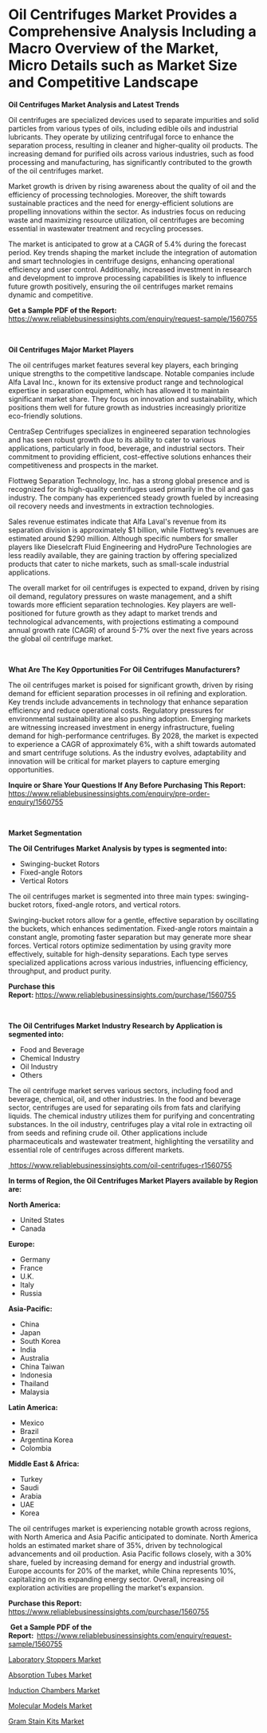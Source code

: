 <p><h1>Oil Centrifuges Market Provides a Comprehensive Analysis Including a Macro Overview of the Market, Micro Details such as Market Size and Competitive Landscape</h1></p><p><strong>Oil Centrifuges Market Analysis and Latest Trends</strong></p>
<p><p>Oil centrifuges are specialized devices used to separate impurities and solid particles from various types of oils, including edible oils and industrial lubricants. They operate by utilizing centrifugal force to enhance the separation process, resulting in cleaner and higher-quality oil products. The increasing demand for purified oils across various industries, such as food processing and manufacturing, has significantly contributed to the growth of the oil centrifuges market.</p><p>Market growth is driven by rising awareness about the quality of oil and the efficiency of processing technologies. Moreover, the shift towards sustainable practices and the need for energy-efficient solutions are propelling innovations within the sector. As industries focus on reducing waste and maximizing resource utilization, oil centrifuges are becoming essential in wastewater treatment and recycling processes.</p><p>The market is anticipated to grow at a CAGR of 5.4% during the forecast period. Key trends shaping the market include the integration of automation and smart technologies in centrifuge designs, enhancing operational efficiency and user control. Additionally, increased investment in research and development to improve processing capabilities is likely to influence future growth positively, ensuring the oil centrifuges market remains dynamic and competitive.</p></p>
<p><strong>Get a Sample PDF of the Report:&nbsp;</strong> <a href="https://www.reliablebusinessinsights.com/enquiry/request-sample/1560755?utm_campaign=3547&utm_medium=2&utm_source=Github&utm_content=ia&utm_term=08042025&utm_id=oil-centrifuges">https://www.reliablebusinessinsights.com/enquiry/request-sample/1560755</a></p>
<p>&nbsp;</p>
<p><strong>Oil Centrifuges Major Market Players</strong></p>
<p><p>The oil centrifuges market features several key players, each bringing unique strengths to the competitive landscape. Notable companies include Alfa Laval Inc., known for its extensive product range and technological expertise in separation equipment, which has allowed it to maintain significant market share. They focus on innovation and sustainability, which positions them well for future growth as industries increasingly prioritize eco-friendly solutions.</p><p>CentraSep Centrifuges specializes in engineered separation technologies and has seen robust growth due to its ability to cater to various applications, particularly in food, beverage, and industrial sectors. Their commitment to providing efficient, cost-effective solutions enhances their competitiveness and prospects in the market.</p><p>Flottweg Separation Technology, Inc. has a strong global presence and is recognized for its high-quality centrifuges used primarily in the oil and gas industry. The company has experienced steady growth fueled by increasing oil recovery needs and investments in extraction technologies.</p><p>Sales revenue estimates indicate that Alfa Laval's revenue from its separation division is approximately $1 billion, while Flottweg‘s revenues are estimated around $290 million. Although specific numbers for smaller players like Dieselcraft Fluid Engineering and HydroPure Technologies are less readily available, they are gaining traction by offering specialized products that cater to niche markets, such as small-scale industrial applications.</p><p>The overall market for oil centrifuges is expected to expand, driven by rising oil demand, regulatory pressures on waste management, and a shift towards more efficient separation technologies. Key players are well-positioned for future growth as they adapt to market trends and technological advancements, with projections estimating a compound annual growth rate (CAGR) of around 5-7% over the next five years across the global oil centrifuge market.</p></p>
<p>&nbsp;</p>
<p><strong>What Are The Key Opportunities For Oil Centrifuges Manufacturers?</strong></p>
<p><p>The oil centrifuges market is poised for significant growth, driven by rising demand for efficient separation processes in oil refining and exploration. Key trends include advancements in technology that enhance separation efficiency and reduce operational costs. Regulatory pressures for environmental sustainability are also pushing adoption. Emerging markets are witnessing increased investment in energy infrastructure, fueling demand for high-performance centrifuges. By 2028, the market is expected to experience a CAGR of approximately 6%, with a shift towards automated and smart centrifuge solutions. As the industry evolves, adaptability and innovation will be critical for market players to capture emerging opportunities.</p></p>
<p><strong>Inquire or Share Your Questions If Any Before Purchasing This Report:</strong> <a href="https://www.reliablebusinessinsights.com/enquiry/pre-order-enquiry/1560755?utm_campaign=3547&utm_medium=2&utm_source=Github&utm_content=ia&utm_term=08042025&utm_id=oil-centrifuges">https://www.reliablebusinessinsights.com/enquiry/pre-order-enquiry/1560755</a></p>
<p>&nbsp;</p>
<p><strong>Market Segmentation</strong></p>
<p><strong>The Oil Centrifuges Market Analysis by types is segmented into:</strong></p>
<p><ul><li>Swinging-bucket Rotors</li><li>Fixed-angle Rotors</li><li>Vertical Rotors</li></ul></p>
<p><p>The oil centrifuges market is segmented into three main types: swinging-bucket rotors, fixed-angle rotors, and vertical rotors. </p><p>Swinging-bucket rotors allow for a gentle, effective separation by oscillating the buckets, which enhances sedimentation. Fixed-angle rotors maintain a constant angle, promoting faster separation but may generate more shear forces. Vertical rotors optimize sedimentation by using gravity more effectively, suitable for high-density separations. Each type serves specialized applications across various industries, influencing efficiency, throughput, and product purity.</p></p>
<p><strong>Purchase this Report:&nbsp;</strong><a href="https://www.reliablebusinessinsights.com/purchase/1560755?utm_campaign=3547&utm_medium=2&utm_source=Github&utm_content=ia&utm_term=08042025&utm_id=oil-centrifuges">https://www.reliablebusinessinsights.com/purchase/1560755</a></p>
<p>&nbsp;</p>
<p><strong>The Oil Centrifuges Market Industry Research by Application is segmented into:</strong></p>
<p><ul><li>Food and Beverage</li><li>Chemical Industry</li><li>Oil Industry</li><li>Others</li></ul></p>
<p><p>The oil centrifuge market serves various sectors, including food and beverage, chemical, oil, and other industries. In the food and beverage sector, centrifuges are used for separating oils from fats and clarifying liquids. The chemical industry utilizes them for purifying and concentrating substances. In the oil industry, centrifuges play a vital role in extracting oil from seeds and refining crude oil. Other applications include pharmaceuticals and wastewater treatment, highlighting the versatility and essential role of centrifuges across different markets.</p></p>
<p><a href="https://www.reliablebusinessinsights.com/oil-centrifuges-r1560755?utm_campaign=3547&utm_medium=2&utm_source=Github&utm_content=ia&utm_term=08042025&utm_id=oil-centrifuges">&nbsp;https://www.reliablebusinessinsights.com/oil-centrifuges-r1560755</a></p>
<p><strong>In terms of Region, the Oil Centrifuges Market Players available by Region are:</strong></p>
<p>
    <p> <strong> North America: </strong>
        <ul>
            <li>United States</li>
            <li>Canada</li>
        </ul>
        </p> 
    <p> <strong> Europe: </strong>
        <ul>
            <li>Germany</li>
            <li>France</li>
            <li>U.K.</li>
            <li>Italy</li>
            <li>Russia</li>
        </ul>
        </p> 
    <p> <strong> Asia-Pacific: </strong>
        <ul>
            <li>China</li>
            <li>Japan</li>
            <li>South Korea</li>
            <li>India</li>
            <li>Australia</li>
            <li>China Taiwan</li>
            <li>Indonesia</li>
            <li>Thailand</li>
            <li>Malaysia</li>
        </ul>
        </p> 
    <p> <strong> Latin America: </strong>
        <ul>
            <li>Mexico</li>
            <li>Brazil</li>
            <li>Argentina Korea</li>
            <li>Colombia</li>
        </ul>
        </p> 
    <p> <strong> Middle East & Africa: </strong>
        <ul>
            <li>Turkey</li>
            <li>Saudi</li>
            <li>Arabia</li>
            <li>UAE</li>
            <li>Korea</li>
        </ul>
    </p>
    </p>
<p><p>The oil centrifuges market is experiencing notable growth across regions, with North America and Asia Pacific anticipated to dominate. North America holds an estimated market share of 35%, driven by technological advancements and oil production. Asia Pacific follows closely, with a 30% share, fueled by increasing demand for energy and industrial growth. Europe accounts for 20% of the market, while China represents 10%, capitalizing on its expanding energy sector. Overall, increasing oil exploration activities are propelling the market's expansion.</p></p>
<p><strong>Purchase this Report: </strong><a href="https://www.reliablebusinessinsights.com/purchase/1560755?utm_campaign=3547&utm_medium=2&utm_source=Github&utm_content=ia&utm_term=08042025&utm_id=oil-centrifuges">https://www.reliablebusinessinsights.com/purchase/1560755</a></p>
<p>&nbsp;<strong>Get a Sample PDF of the Report:&nbsp;&nbsp;</strong><a href="https://www.reliablebusinessinsights.com/enquiry/request-sample/1560755?utm_campaign=3547&utm_medium=2&utm_source=Github&utm_content=ia&utm_term=08042025&utm_id=oil-centrifuges">https://www.reliablebusinessinsights.com/enquiry/request-sample/1560755</a></p>
<p><strong></strong></p>
<p><p><a href="https://www.linkedin.com/pulse/laboratory-stoppers-market-report-2025-2032-evaluating-growth-blpie?utm_campaign=3547&utm_medium=2&utm_source=Github&utm_content=ia&utm_term=08042025&utm_id=oil-centrifuges">Laboratory Stoppers Market</a></p><p><a href="https://www.linkedin.com/pulse/analyzing-global-absorption-tubes-market-growth-prospects-future-pnwse?utm_campaign=3547&utm_medium=2&utm_source=Github&utm_content=ia&utm_term=08042025&utm_id=oil-centrifuges">Absorption Tubes Market</a></p><p><a href="https://www.linkedin.com/pulse/strategic-analysis-induction-chambers-market-2025-2032-458hc?utm_campaign=3547&utm_medium=2&utm_source=Github&utm_content=ia&utm_term=08042025&utm_id=oil-centrifuges">Induction Chambers Market</a></p><p><a href="https://www.linkedin.com/pulse/molecular-models-market-forecast-global-trends-analysis-from-whrje?utm_campaign=3547&utm_medium=2&utm_source=Github&utm_content=ia&utm_term=08042025&utm_id=oil-centrifuges">Molecular Models Market</a></p><p><a href="https://www.linkedin.com/pulse/future-gram-stain-kits-market-trends-revenue-forecast-anticipated-yrjvf?utm_campaign=3547&utm_medium=2&utm_source=Github&utm_content=ia&utm_term=08042025&utm_id=oil-centrifuges">Gram Stain Kits Market</a></p></p>